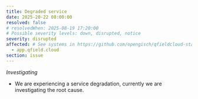 ```yaml
---
title: Degraded service
date: 2025-20-22 08:00:00
resolved: false
# resolvedWhen: 2025-08-19 17:20:00
# Possible severity levels: down, disrupted, notice
severity: disrupted
affected: # See systems in https://github.com/opengisch/qfieldcloud-status/blob/master/config.yml
  - app.qfield.cloud
section: issue
---
```


*Investigating*
- We are experiencing a service degradation, currently we are investigating the root cause.
